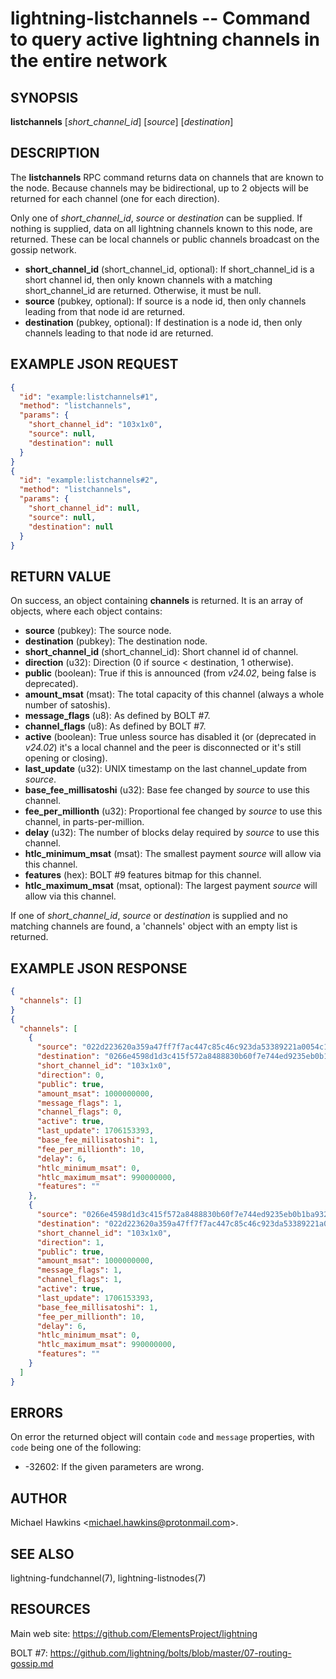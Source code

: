 lightning-listchannels -- Command to query active lightning channels in the entire network
==========================================================================================

SYNOPSIS
--------

**listchannels** [*short\_channel\_id*] [*source*] [*destination*] 

DESCRIPTION
-----------

The **listchannels** RPC command returns data on channels that are known to the node. Because channels may be bidirectional, up to 2 objects will be returned for each channel (one for each direction).

Only one of *short\_channel\_id*, *source* or *destination* can be supplied. If nothing is supplied, data on all lightning channels known to this node, are returned. These can be local channels or public channels broadcast on the gossip network.

- **short\_channel\_id** (short\_channel\_id, optional): If short\_channel\_id is a short channel id, then only known channels with a matching short\_channel\_id are returned. Otherwise, it must be null.
- **source** (pubkey, optional): If source is a node id, then only channels leading from that node id are returned.
- **destination** (pubkey, optional): If destination is a node id, then only channels leading to that node id are returned.

EXAMPLE JSON REQUEST
--------------------

```json
{
  "id": "example:listchannels#1",
  "method": "listchannels",
  "params": {
    "short_channel_id": "103x1x0",
    "source": null,
    "destination": null
  }
}
{
  "id": "example:listchannels#2",
  "method": "listchannels",
  "params": {
    "short_channel_id": null,
    "source": null,
    "destination": null
  }
}
```

RETURN VALUE
------------

On success, an object containing **channels** is returned. It is an array of objects, where each object contains:

- **source** (pubkey): The source node.
- **destination** (pubkey): The destination node.
- **short\_channel\_id** (short\_channel\_id): Short channel id of channel.
- **direction** (u32): Direction (0 if source < destination, 1 otherwise).
- **public** (boolean): True if this is announced (from *v24.02*, being false is deprecated).
- **amount\_msat** (msat): The total capacity of this channel (always a whole number of satoshis).
- **message\_flags** (u8): As defined by BOLT #7.
- **channel\_flags** (u8): As defined by BOLT #7.
- **active** (boolean): True unless source has disabled it (or (deprecated in *v24.02*) it's a local channel and the peer is disconnected or it's still opening or closing).
- **last\_update** (u32): UNIX timestamp on the last channel\_update from *source*.
- **base\_fee\_millisatoshi** (u32): Base fee changed by *source* to use this channel.
- **fee\_per\_millionth** (u32): Proportional fee changed by *source* to use this channel, in parts-per-million.
- **delay** (u32): The number of blocks delay required by *source* to use this channel.
- **htlc\_minimum\_msat** (msat): The smallest payment *source* will allow via this channel.
- **features** (hex): BOLT #9 features bitmap for this channel.
- **htlc\_maximum\_msat** (msat, optional): The largest payment *source* will allow via this channel.

If one of *short\_channel\_id*, *source* or *destination* is supplied and no matching channels are found, a 'channels' object with an empty list is returned.

EXAMPLE JSON RESPONSE
---------------------

```json
{
  "channels": []
}
{
  "channels": [
    {
      "source": "022d223620a359a47ff7f7ac447c85c46c923da53389221a0054c11c1e3ca31d59",
      "destination": "0266e4598d1d3c415f572a8488830b60f7e744ed9235eb0b1ba93283b315c03518",
      "short_channel_id": "103x1x0",
      "direction": 0,
      "public": true,
      "amount_msat": 1000000000,
      "message_flags": 1,
      "channel_flags": 0,
      "active": true,
      "last_update": 1706153393,
      "base_fee_millisatoshi": 1,
      "fee_per_millionth": 10,
      "delay": 6,
      "htlc_minimum_msat": 0,
      "htlc_maximum_msat": 990000000,
      "features": ""
    },
    {
      "source": "0266e4598d1d3c415f572a8488830b60f7e744ed9235eb0b1ba93283b315c03518",
      "destination": "022d223620a359a47ff7f7ac447c85c46c923da53389221a0054c11c1e3ca31d59",
      "short_channel_id": "103x1x0",
      "direction": 1,
      "public": true,
      "amount_msat": 1000000000,
      "message_flags": 1,
      "channel_flags": 1,
      "active": true,
      "last_update": 1706153393,
      "base_fee_millisatoshi": 1,
      "fee_per_millionth": 10,
      "delay": 6,
      "htlc_minimum_msat": 0,
      "htlc_maximum_msat": 990000000,
      "features": ""
    }
  ]
}
```

ERRORS
------

On error the returned object will contain `code` and `message` properties, with `code` being one of the following:

- -32602: If the given parameters are wrong.

AUTHOR
------

Michael Hawkins <<michael.hawkins@protonmail.com>>.

SEE ALSO
--------

lightning-fundchannel(7), lightning-listnodes(7)

RESOURCES
---------

Main web site: <https://github.com/ElementsProject/lightning>

BOLT #7: <https://github.com/lightning/bolts/blob/master/07-routing-gossip.md>
